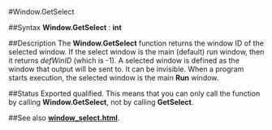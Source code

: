 
#Window.GetSelect

##Syntax
**Window.GetSelect** : **int**



##Description
The **Window.GetSelect** function returns the window ID of the selected window. If the select window is the main (default) run window, then it returns _defWinID_ (which is -1).
A selected window is defined as the window that output will be sent to. It can be invisible. When a program starts execution, the selected window is the main **Run** window.



##Status
Exported qualified.
This means that you can only call the function by calling **Window.GetSelect**, not by calling **GetSelect**.



##See also
**[window_select.html](Window.Select)**.


